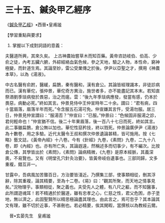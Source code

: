 # 三十五、鍼灸甲乙經序

《[鍼灸甲乙經](https://zh.wikisource.org/wiki/%E9%8D%BC%E7%81%B8%E7%94%B2%E4%B9%99%E7%B6%93)》•西晉•皇甫謐　

【學習重點與要求】

1. 掌握以下成對詞語的意義：



夫醫道所興，其來久矣。 上古神農始嘗草木而知百藥。黃帝咨訪岐伯、伯高、少俞之徒，內考五臟六腑，外綜經絡血氣色候，參之天地，驗之人物，本性命，窮神極變，而針道生焉。其論至妙，雷公受業傳之於後。伊尹以亞聖之才，撰用《神農本草》，以為《湯液》。 

中古名醫有俞跗，醫緩，扁鵲，秦有醫和，漢有倉公。其論皆經理識本，非徒診病而已。漢有華佗，張仲景，華佗奇方異治，施世者多，亦不能盡記其本末。若知直祭酒劉季琰病發於畏惡，治之而瘥。雲：“後九年季琰病應發，發當有感，仍本於畏惡，病動必死。”終如其言。仲景見侍中王仲宣時年二十余。謂曰：“君有病，四十當眉落，眉落半年而死。”令含服五石湯可免。仲宣嫌其言忤，受湯勿服。居三日，仲景見仲宣謂曰：“服湯否？”仲宣曰：“已服。”仲景曰：“色候固非服湯之診，君何輕命也！”仲宣猶不信。後二十年果眉落，後一百八十七日而死，終如其言。此二事雖扁鵲，倉公無以加也。華佗性惡矜技，終以戮死。仲景論廣伊尹《湯液》為十數卷，用之多驗。近代太醫令王叔和撰次仲景遺論甚精，皆可施用。按《七略》藝文誌，《黃帝內經》十八卷。今有《針經》九卷，《素問》九卷，二九十八卷，即《內經》也。亦有所亡失，其論遐遠，然稱述多而切事少，有不編次。比按倉公傳，其學皆出於《素問》，《素問》論病精微，《九卷》是原本經脈，其義深奧，不易覽也。又有《明堂孔穴針灸治要》，皆黃帝岐伯遺事也。三部同歸，文多重複，錯互非一。

甘露中，吾病風加苦聾百日，方治要皆淺近。乃撰集三部，使事類相從，刪其浮辭，除其重複，論其精要，至為十二卷。《易》曰：“觀其所聚，而天地之情事見矣。”況物理乎。事類相從，聚之義也。夫受先人之體，有八尺之軀，而不知醫事，此所謂遊魂耳！若不精通於於醫道，雖有忠孝之心，仁慈之性，君父危困，赤子塗地，無以濟之，此固聖賢所以精思極論盡其理也。由此言之，焉可忽乎？其本論其文有理，雖不切於近事，不甚刪也。若必精要，俟其閑暇，當撰核以為教經云爾。

　晉•玄晏先生　皇甫謐
